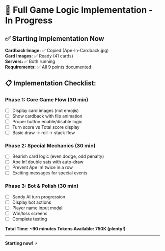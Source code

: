 # 🚀 Full Game Logic Implementation - In Progress

## ✅ Starting Implementation Now

**Cardback Image:** ✅ Copied (Ape-In-Cardback.jpg)  
**Card Images:** ✅ Ready (41 cards)  
**Servers:** ✅ Both running  
**Requirements:** ✅ All 9 points documented  

## 📋 Implementation Checklist:

### Phase 1: Core Game Flow (30 min)
- [ ] Display card images (not emojis)
- [ ] Show cardback with flip animation
- [ ] Proper button enable/disable logic
- [ ] Turn score vs Total score display
- [ ] Basic draw → roll → stack flow

### Phase 2: Special Mechanics (30 min)
- [ ] Bearish card logic (even dodge, odd penalty)
- [ ] Ape In! double sats with auto-draw
- [ ] Prevent Ape In! twice in a row
- [ ] Exciting messages for special events

### Phase 3: Bot & Polish (30 min)
- [ ] Sandy AI turn progression
- [ ] Display bot actions
- [ ] Player name input modal
- [ ] Win/loss screens
- [ ] Complete testing

**Total Time: ~90 minutes**
**Tokens Available: 750K (plenty!)**

---

**Starting now!** ⚡



